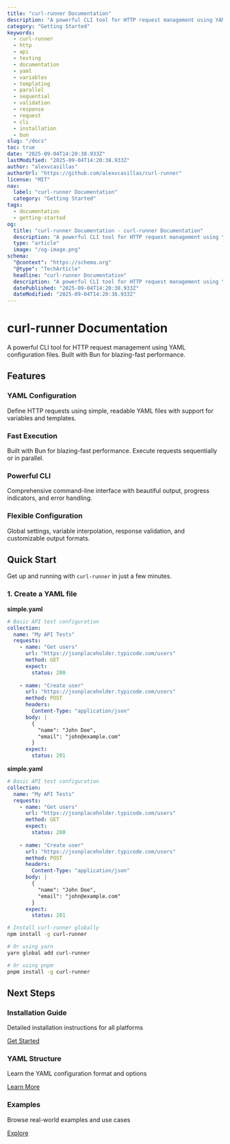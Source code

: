 ```yaml
---
title: "curl-runner Documentation"
description: "A powerful CLI tool for HTTP request management using YAML configuration files. Built with Bun for blazing-fast performance."
category: "Getting Started"
keywords:
  - curl-runner
  - http
  - api
  - testing
  - documentation
  - yaml
  - variables
  - templating
  - parallel
  - sequential
  - validation
  - response
  - request
  - cli
  - installation
  - bun
slug: "/docs"
toc: true
date: "2025-09-04T14:20:38.933Z"
lastModified: "2025-09-04T14:20:38.933Z"
author: "alexvcasillas"
authorUrl: "https://github.com/alexvcasillas/curl-runner"
license: "MIT"
nav:
  label: "curl-runner Documentation"
  category: "Getting Started"
tags:
  - documentation
  - getting-started
og:
  title: "curl-runner Documentation - curl-runner Documentation"
  description: "A powerful CLI tool for HTTP request management using YAML configuration files. Built with Bun for blazing-fast performance."
  type: "article"
  image: "/og-image.png"
schema:
  "@context": "https://schema.org"
  "@type": "TechArticle"
  headline: "curl-runner Documentation"
  description: "A powerful CLI tool for HTTP request management using YAML configuration files. Built with Bun for blazing-fast performance."
  datePublished: "2025-09-04T14:20:38.933Z"
  dateModified: "2025-09-04T14:20:38.933Z"
---
```


# curl-runner Documentation

A powerful CLI tool for HTTP request management using YAML configuration files. Built with Bun for blazing-fast performance.

## Features

### YAML Configuration

Define HTTP requests using simple, readable YAML files with support for variables and templates.

### Fast Execution

Built with Bun for blazing-fast performance. Execute requests sequentially or in parallel.

### Powerful CLI

Comprehensive command-line interface with beautiful output, progress indicators, and error handling.

### Flexible Configuration

Global settings, variable interpolation, response validation, and customizable output formats.



## Quick Start

Get up and running with `curl-runner` in just a few minutes.

### 1. Create a YAML file

**simple.yaml**

```yaml
# Basic API test configuration
collection:
  name: "My API Tests"
  requests:
    - name: "Get users"
      url: "https://jsonplaceholder.typicode.com/users"
      method: GET
      expect:
        status: 200
        
    - name: "Create user"
      url: "https://jsonplaceholder.typicode.com/users"
      method: POST
      headers:
        Content-Type: "application/json"
      body: |
        {
          "name": "John Doe",
          "email": "john@example.com"
        }
      expect:
        status: 201
```

**simple.yaml**

```yaml
# Basic API test configuration
collection:
  name: "My API Tests"
  requests:
    - name: "Get users"
      url: "https://jsonplaceholder.typicode.com/users"
      method: GET
      expect:
        status: 200
        
    - name: "Create user"
      url: "https://jsonplaceholder.typicode.com/users"
      method: POST
      headers:
        Content-Type: "application/json"
      body: |
        {
          "name": "John Doe",
          "email": "john@example.com"
        }
      expect:
        status: 201
```

```bash
# Install curl-runner globally
npm install -g curl-runner

# Or using yarn
yarn global add curl-runner

# Or using pnpm
pnpm install -g curl-runner
```

## Next Steps

### Installation Guide

Detailed installation instructions for all platforms

[Get Started](/docs/installation)

### YAML Structure

Learn the YAML configuration format and options

[Learn More](/docs/yaml-structure)

### Examples

Browse real-world examples and use cases

[Explore](/docs/examples/basic)
